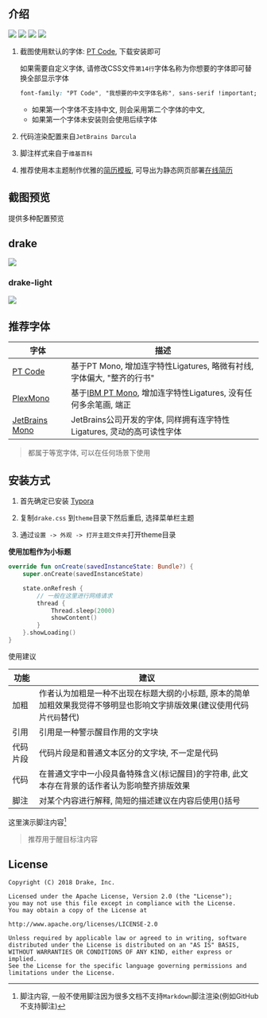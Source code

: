 ## 介绍

<p align="left">
<img src="https://img.shields.io/badge/本人-%E9%AB%98%E7%BA%A7%E9%94%AE%E7%9B%98%E4%BE%A0-brightgreen"/>
<img src="https://img.shields.io/badge/Theme-typora-orange.svg"/>
<img src="https://img.shields.io/badge/license-Apache-blue"/>
<a href="https://jq.qq.com/?_wv=1027&k=vWsXSNBJ"><img src="https://img.shields.io/badge/QQ群-752854893-blue"/></a>
</p>


1. 截图使用默认的字体: [PT Code](https://github.com/liangjingkanji/PTCode), 下载安装即可

   如果需要自定义字体, 请修改CSS文件`第14行`字体名称为你想要的字体即可替换全部显示字体

   ```css
   font-family: "PT Code", "我想要的中文字体名称", sans-serif !important;
   ```

   - 如果第一个字体不支持中文, 则会采用第二个字体的中文, 
   - 如果第一个字体未安装则会使用后续字体

   

2. 代码渲染配置来自`JetBrains Darcula`

3. 脚注样式来自于`维基百科`

4. 推荐使用本主题制作优雅的[简历模板](https://github.com/liangjingkanji/Resume-Template), 可导出为静态网页部署[在线简历](https://liangjingkanji.github.io/Resume-Template/)



## 截图预览

提供多种配置预览

## drake

<img src="https://raw.githubusercontent.com/liangjingkanji/DrakeTyporaTheme/master/thumbnail.png"/> 





### drake-light

<img src="https://raw.githubusercontent.com/liangjingkanji/DrakeTyporaTheme/master/thumbnail-light.png"/> 



## 推荐字体

| 字体                                                   | 描述                                                         |
| ------------------------------------------------------ | ------------------------------------------------------------ |
| [PT Code](https://github.com/liangjingkanji/PTCode)    | 基于PT Mono, 增加连字特性Ligatures, 略微有衬线, 字体偏大, "整齐的行书" |
| [PlexMono](https://github.com/liangjingkanji/PlexMono) | 基于[IBM PT Mono](https://github.com/IBM/plex), 增加连字特性Ligatures, 没有任何多余笔画, 端正 |
| [JetBrains Mono](https://www.jetbrains.com/lp/mono/)   | JetBrains公司开发的字体, 同样拥有连字特性Ligatures, 灵动的高可读性字体 |

> 都属于等宽字体, 可以在任何场景下使用

## 安装方式

1. 首先确定已安装 [Typora](https://typora.io/)

2. 复制`drake.css` 到`theme`目录下然后重启, 选择菜单栏主题

3. 通过`设置 -> 外观 -> 打开主题文件夹`打开theme目录



**使用加粗作为小标题**

```kotlin
override fun onCreate(savedInstanceState: Bundle?) {
    super.onCreate(savedInstanceState)

    state.onRefresh {
        // 一般在这里进行网络请求
        thread {
            Thread.sleep(2000)
            showContent()
        }
    }.showLoading()
}
```



使用建议

| 功能     | 建议                                                         |
| -------- | ------------------------------------------------------------ |
| 加粗     | 作者认为加粗是一种不出现在标题大纲的小标题, 原本的简单加粗效果我觉得不够明显也影响文字排版效果(建议使用代码片`代码`替代) |
| 引用     | 引用是一种警示醒目作用的文字块                               |
| 代码片段 | 代码片段是和普通文本区分的文字块, 不一定是代码               |
| 代码     | 在普通文字中一小段具备特殊含义(标记醒目)的字符串, 此文本存在背景的话作者认为影响整齐排版效果 |
| 脚注     | 对某个内容进行解释, 简短的描述建议在内容后使用()括号         |



这里演示脚注内容[^2]

> 推荐用于醒目标注内容



[^2]: 脚注内容, 一般不使用脚注因为很多文档不支持`Markdown`脚注渲染(例如GitHub不支持脚注)

## License

```
Copyright (C) 2018 Drake, Inc.

Licensed under the Apache License, Version 2.0 (the "License");
you may not use this file except in compliance with the License.
You may obtain a copy of the License at

http://www.apache.org/licenses/LICENSE-2.0

Unless required by applicable law or agreed to in writing, software
distributed under the License is distributed on an "AS IS" BASIS,
WITHOUT WARRANTIES OR CONDITIONS OF ANY KIND, either express or implied.
See the License for the specific language governing permissions and
limitations under the License.
```

